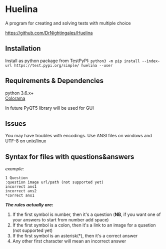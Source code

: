 # Huelina
A program for creating and solving tests with multiple choice

https://github.com/DrNightingales/Huelina

## Installation
Install as python package from TestPyPI:
```python3 -m pip install --index-url https://test.pypi.org/simple/ huelina --user```

## Requirements & Dependencies 
python 3.6.x+ <br />
[Colorama](https://pypi.org/project/colorama/)


In future PyQT5 library will be used for GUI

## Issues
You may have troubles with encodings. Use ANSI files on windows and UTF-8 on unix/linux


## Syntax for files with questions&answers
*example:*
~~~
1 Question
:question image url/path (not supported yet)
incorrect ans1
incorrect ans2
*correct ans1
~~~
***The rules actually are:***
 1. If the first symbol is number, then it's a question (**NB**, if you want one of your answers to start from number add space)
 2. If the first symbol is a colon, then it's a link to an image for a qusetion (not supported yet)
 3. If the first symbol is an asterisk(*), then it's a correct answer
 4. Any other first character will mean an incorrect answer
 
